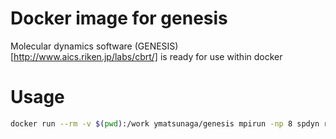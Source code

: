 # Docker image for genesis
Molecular dynamics software (GENESIS)[http://www.aics.riken.jp/labs/cbrt/] is ready for use within docker

# Usage

```bash
docker run --rm -v $(pwd):/work ymatsunaga/genesis mpirun -np 8 spdyn run.inp
```

